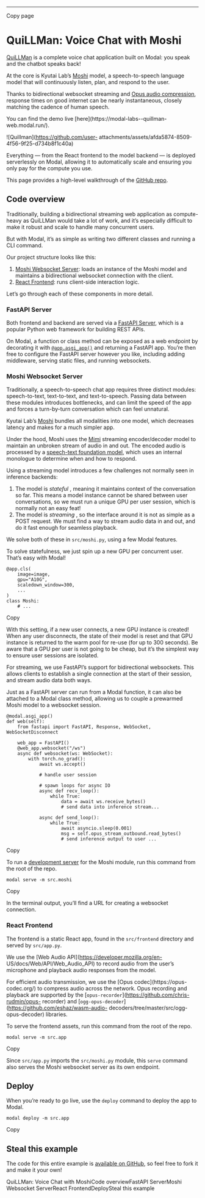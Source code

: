 * * *

Copy page

# QuiLLMan: Voice Chat with Moshi

[QuiLLMan](https://github.com/modal-labs/quillman) is a complete voice chat
application built on Modal: you speak and the chatbot speaks back!

At the core is Kyutai Lab’s [Moshi](https://github.com/kyutai-labs/moshi)
model, a speech-to-speech language model that will continuously listen, plan,
and respond to the user.

Thanks to bidirectional websocket streaming and [Opus audio
compression](https://opus-codec.org/), response times on good internet can be
nearly instantaneous, closely matching the cadence of human speech.

You can find the demo live [here](https://modal-labs--quillman-
web.modal.run/).

![Quillman](https://github.com/user-
attachments/assets/afda5874-8509-4f56-9f25-d734b8f1c40a)

Everything — from the React frontend to the model backend — is deployed
serverlessly on Modal, allowing it to automatically scale and ensuring you
only pay for the compute you use.

This page provides a high-level walkthrough of the [GitHub
repo](https://github.com/modal-labs/quillman).

## Code overview

Traditionally, building a bidirectional streaming web application as compute-
heavy as QuiLLMan would take a lot of work, and it’s especially difficult to
make it robust and scale to handle many concurrent users.

But with Modal, it’s as simple as writing two different classes and running a
CLI command.

Our project structure looks like this:

  1. [Moshi Websocket Server](https://modal.com/docs/examples/llm-voice-chat#moshi-websocket-server): loads an instance of the Moshi model and maintains a bidirectional websocket connection with the client.
  2. [React Frontend](https://modal.com/docs/examples/llm-voice-chat#react-frontend): runs client-side interaction logic.

Let’s go through each of these components in more detail.

### FastAPI Server

Both frontend and backend are served via a [FastAPI
Server](https://fastapi.tiangolo.com/), which is a popular Python web
framework for building REST APIs.

On Modal, a function or class method can be exposed as a web endpoint by
decorating it with
[`@app.asgi_app()`](https://modal.com/docs/reference/modal.asgi_app#modalasgi_app)
and returning a FastAPI app. You’re then free to configure the FastAPI server
however you like, including adding middleware, serving static files, and
running websockets.

### Moshi Websocket Server

Traditionally, a speech-to-speech chat app requires three distinct modules:
speech-to-text, text-to-text, and text-to-speech. Passing data between these
modules introduces bottlenecks, and can limit the speed of the app and forces
a turn-by-turn conversation which can feel unnatural.

Kyutai Lab’s [Moshi](https://github.com/kyutai-labs/moshi) bundles all
modalities into one model, which decreases latency and makes for a much
simpler app.

Under the hood, Moshi uses the [Mimi](https://huggingface.co/kyutai/mimi)
streaming encoder/decoder model to maintain an unbroken stream of audio in and
out. The encoded audio is processed by a [speech-text foundation
model](https://huggingface.co/kyutai/moshiko-pytorch-bf16), which uses an
internal monologue to determine when and how to respond.

Using a streaming model introduces a few challenges not normally seen in
inference backends:

  1. The model is _stateful_ , meaning it maintains context of the conversation so far. This means a model instance cannot be shared between user conversations, so we must run a unique GPU per user session, which is normally not an easy feat!
  2. The model is _streaming_ , so the interface around it is not as simple as a POST request. We must find a way to stream audio data in and out, and do it fast enough for seamless playback.

We solve both of these in `src/moshi.py`, using a few Modal features.

To solve statefulness, we just spin up a new GPU per concurrent user. That’s
easy with Modal!

    @app.cls(
        image=image,
        gpu="A10G",
        scaledown_window=300,
        ...
    )
    class Moshi:
        # ...

Copy

With this setting, if a new user connects, a new GPU instance is created! When
any user disconnects, the state of their model is reset and that GPU instance
is returned to the warm pool for re-use (for up to 300 seconds). Be aware that
a GPU per user is not going to be cheap, but it’s the simplest way to ensure
user sessions are isolated.

For streaming, we use FastAPI’s support for bidirectional websockets. This
allows clients to establish a single connection at the start of their session,
and stream audio data both ways.

Just as a FastAPI server can run from a Modal function, it can also be
attached to a Modal class method, allowing us to couple a prewarmed Moshi
model to a websocket session.

    @modal.asgi_app()
    def web(self):
        from fastapi import FastAPI, Response, WebSocket, WebSocketDisconnect

        web_app = FastAPI()
        @web_app.websocket("/ws")
        async def websocket(ws: WebSocket):
            with torch.no_grad():
                await ws.accept()

                # handle user session

                # spawn loops for async IO
                async def recv_loop():
                    while True:
                        data = await ws.receive_bytes()
                        # send data into inference stream...

                async def send_loop():
                    while True:
                        await asyncio.sleep(0.001)
                        msg = self.opus_stream_outbound.read_bytes()
                        # send inference output to user ...

Copy

To run a [development
server](https://modal.com/docs/guide/webhooks#developing-with-modal-serve) for
the Moshi module, run this command from the root of the repo.

    modal serve -m src.moshi

Copy

In the terminal output, you’ll find a URL for creating a websocket connection.

### React Frontend

The frontend is a static React app, found in the `src/frontend` directory and
served by `src/app.py`.

We use the [Web Audio API](https://developer.mozilla.org/en-
US/docs/Web/API/Web_Audio_API) to record audio from the user’s microphone and
playback audio responses from the model.

For efficient audio transmission, we use the [Opus codec](https://opus-
codec.org/) to compress audio across the network. Opus recording and playback
are supported by the [`opus-recorder`](https://github.com/chris-rudmin/opus-
recorder) and [`ogg-opus-decoder`](https://github.com/eshaz/wasm-audio-
decoders/tree/master/src/ogg-opus-decoder) libraries.

To serve the frontend assets, run this command from the root of the repo.

    modal serve -m src.app

Copy

Since `src/app.py` imports the `src/moshi.py` module, this `serve` command
also serves the Moshi websocket server as its own endpoint.

## Deploy

When you’re ready to go live, use the `deploy` command to deploy the app to
Modal.

    modal deploy -m src.app

Copy

## Steal this example

The code for this entire example is [available on
GitHub](https://github.com/modal-labs/quillman), so feel free to fork it and
make it your own!

QuiLLMan: Voice Chat with MoshiCode overviewFastAPI ServerMoshi Websocket
ServerReact FrontendDeploySteal this example
